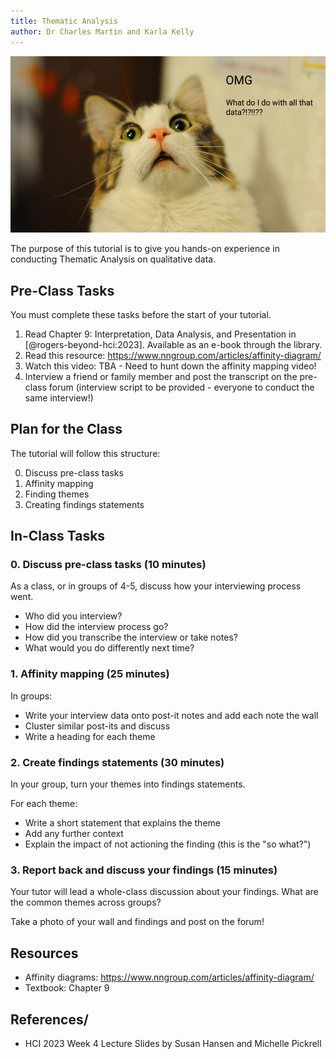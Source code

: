 ```yaml
---
title: Thematic Analysis
author: Dr Charles Martin and Karla Kelly
---
```


![OMG All That Data](img/omg-data.png)

The purpose of this tutorial is to give you hands-on experience in conducting Thematic Analysis on qualitative data.

## Pre-Class Tasks

You must complete these tasks before the start of your tutorial.

1. Read Chapter 9: Interpretation, Data Analysis, and Presentation in [@rogers-beyond-hci:2023]. Available as an e-book through the library.
2. Read this resource: <https://www.nngroup.com/articles/affinity-diagram/>
3. Watch this video: TBA - Need to hunt down the affinity mapping video!
4. Interview a friend or family member and post the transcript on the pre-class forum (interview script to be provided - everyone to conduct the same interview!)

## Plan for the Class

The tutorial will follow this structure:

0. Discuss pre-class tasks
1. Affinity mapping
2. Finding themes
3. Creating findings statements

## In-Class Tasks

### 0. Discuss pre-class tasks (10 minutes)

As a class, or in groups of 4-5, discuss how your interviewing process went. 

- Who did you interview?
- How did the interview process go?
- How did you transcribe the interview or take notes?
- What would you do differently next time?

### 1. Affinity mapping (25 minutes)

In groups:

- Write your interview data onto post-it notes and add each note the wall
- Cluster similar post-its and discuss
- Write a heading for each theme

### 2. Create findings statements (30 minutes)

In your group, turn your themes into findings statements.

For each theme:

- Write a short statement that explains the theme
- Add any further context
- Explain the impact of not actioning the finding (this is the "so what?")

### 3. Report back and discuss your findings (15 minutes)

Your tutor will lead a whole-class discussion about your findings. What are the common themes across groups?

Take a photo of your wall and findings and post on the forum!

## Resources

- Affinity diagrams: <https://www.nngroup.com/articles/affinity-diagram/>
- Textbook: Chapter 9

## References/

- HCI 2023 Week 4 Lecture Slides by Susan Hansen and Michelle Pickrell
